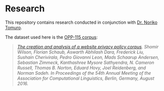 # Research
This repository contains research conducted in conjunction with [Dr. Noriko Tomuro](http://condor.depaul.edu/ntomuro/).

The dataset used here is the [OPP-115 corpus](https://www.usableprivacy.org/data):

> *[The creation and analysis of a website privacy policy corpus](https://www.usableprivacy.org/static/files/swilson_acl_2016.pdf). Shomir Wilson, Florian Schaub, Aswarth Abhilash Dara, Frederick Liu, Sushain Cherivirala, Pedro Giovanni Leon, Mads Schaarup Andersen, Sebastian Zimmeck, Kanthashree Mysore Sathyendra, N. Cameron Russell, Thomas B. Norton, Eduard Hovy, Joel Reidenberg, and Norman Sadeh. In Proceedings of the 54th Annual Meeting of the Association for Computational Linguistics, Berlin, Germany, August 2016.*

